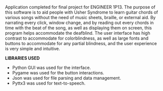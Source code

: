 Application completed for final project for ENGINEER 1P13.
The purpose of this software is to aid people with Usher Syndrome to learn guitar chords of various songs
without the need of music sheets, braille, or external aid. By narrating every click, window change, and 
by reading out every chords in time with the beat of the song, as well as displaying them on screen, this 
program helps accommodate the deafblind. The user interface has high contrast to accommodate for colorblindness, 
as well as large fonts and buttons to accommodate for any partial blindness, and the user experience is very 
simple and intuitive. 

**LIBRARIES USED**
- Python GUI was used for the interface.
- Pygame was used for the button interactions. 
- Json was used for file parsing and data management. 
- Pyttx3 was used for text-to-speech. 
